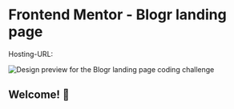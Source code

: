# Frontend Mentor - Blogr landing page
Hosting-URL: 

![Design preview for the Blogr landing page coding challenge](./design/desktop-preview.jpg)

## Welcome! 👋

